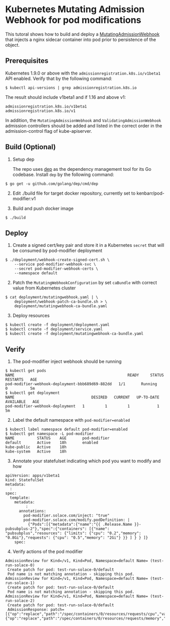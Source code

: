 # Kubernetes Mutating Admission Webhook for pod modifications

This tutoral shows how to build and deploy a [MutatingAdmissionWebhook](https://kubernetes.io/docs/admin/admission-controllers/#mutatingadmissionwebhook-beta-in-19) that injects a nginx sidecar container into pod prior to persistence of the object.

## Prerequisites

Kubernetes 1.9.0 or above with the `admissionregistration.k8s.io/v1beta1` API enabled. Verify that by the following command:
```
$ kubectl api-versions | grep admissionregistration.k8s.io
```
The result should include v1beta1 and if 1.16 and above v1:
```
admissionregistration.k8s.io/v1beta1
admissionregistration.k8s.io/v1
```

In addition, the `MutatingAdmissionWebhook` and `ValidatingAdmissionWebhook` admission controllers should be added and listed in the correct order in the admission-control flag of kube-apiserver.

## Build (Optional)

1. Setup dep

   The repo uses [dep](https://github.com/golang/dep) as the dependency management tool for its Go codebase. Install `dep` by the following command:
```
$ go get -u github.com/golang/dep/cmd/dep
```

2. Edit ./build file for target docker repository, currently set to kenbarr/pod-modifier:v1

3. Build and push docker image
   
```
$ ./build
```

## Deploy

1. Create a signed cert/key pair and store it in a Kubernetes `secret` that will be consumed by pod-modifier deployment
```
$ ./deployment/webhook-create-signed-cert.sh \
    --service pod-modifier-webhook-svc \
    --secret pod-modifier-webhook-certs \
    --namespace default
```

2. Patch the `MutatingWebhookConfiguration` by set `caBundle` with correct value from Kubernetes cluster
```
$ cat deployment/mutatingwebhook.yaml | \
    deployment/webhook-patch-ca-bundle.sh > \
    deployment/mutatingwebhook-ca-bundle.yaml
```

3. Deploy resources
```
$ kubectl create -f deployment/deployment.yaml
$ kubectl create -f deployment/service.yaml
$ kubectl create -f deployment/mutatingwebhook-ca-bundle.yaml
```

## Verify

1. The pod-modifier inject webhook should be running
```
$ kubectl get pods
NAME                                                  READY     STATUS    RESTARTS   AGE
pod-modifier-webhook-deployment-bbb689d69-882dd   1/1       Running   0          5m
$ kubectl get deployment
NAME                                  DESIRED   CURRENT   UP-TO-DATE   AVAILABLE   AGE
pod-modifier-webhook-deployment   1         1         1            1           5m
```

2. Label the default namespace with `pod-modifier=enabled`
```
$ kubectl label namespace default pod-modifier=enabled
$ kubectl get namespace -L pod-modifier
NAME          STATUS    AGE       pod-modifier
default       Active    18h       enabled
kube-public   Active    18h
kube-system   Active    18h
```

3. Annotate your statefulset indicating which pod you want to modify and how
```
apiVersion: apps/v1beta1
kind: StatefulSet
metadata:
  :
spec:
  template:
    metadata:
         :
      annotations:
        pod-modifier.solace.com/inject: "true"
        pod-modifier.solace.com/modify.podDefinition: |
          {"Pods":[{"metadata":{"name":"{{ .Release.Name }}-pubsubplus-2"},"spec":{"containers": [{"name": "pubsubplus","resources": {"limits": {"cpu": "0.2","memory": "0.8Gi"},"requests": {"cpu": "0.5","memory": "2Gi"} }} ] } } ]}
    spec:
```

4. Verify actions of the pod modifier
```
AdmissionReview for Kind=/v1, Kind=Pod, Namespace=default Name= (test-run-solace-0) 
 Create patch for pod: test-run-solace-0/default
 Pod name is not matching annotation - skipping this pod.
AdmissionReview for Kind=/v1, Kind=Pod, Namespace=default Name= (test-run-solace-1) 
 Create patch for pod: test-run-solace-0/default
 Pod name is not matching annotation - skipping this pod.
AdmissionReview for Kind=/v1, Kind=Pod, Namespace=default Name= (test-run-solace-2) 
 Create patch for pod: test-run-solace-0/default
 AdmissionResponse: patch=[{"op":"replace","path":"/spec/containers/0/resources/requests/cpu","value":"500m"},{"op":"replace","path":"/spec/containers/0/resources/requests/memory","value":"2Gi"}]
```
